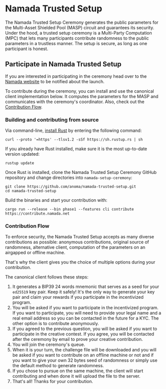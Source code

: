# Namada Trusted Setup

The Namada Trusted Setup Ceremony generates the public parameters for the Multi-Asset Shielded Pool (MASP) circuit and guarantees its security. Under the hood, a trusted setup ceremony is a Multi-Party Computation (MPC) that lets many participants contribute randomness to the public parameters in a trustless manner. The setup is secure, as long as one participant is honest.

## Participate in Namada Trusted Setup
If you are interested in participating in the ceremony head over to the [Namada website](https://namada.net/trusted-setup.html) to be notified about the launch.

To contribute during the ceremony, you can install and use the canonical client implementation below. It computes the parameters for the MASP and communicates with the ceremony's coordinator. Also, check out the [Contribution Flow](#contribution-flow).

### Building and contributing from source

Via command-line, [install Rust](https://www.rust-lang.org/tools/install) by entering the following command:
```
curl --proto '=https' --tlsv1.2 -sSf https://sh.rustup.rs | sh
```

If you already have Rust installed, make sure it is the most up-to-date version updated:
```
rustup update
```

Once Rust is installed, clone the Namada Trusted Setup Ceremony GitHub repository and change directories into `namada-setup-ceremony`:
```
git clone https://github.com/anoma/namada-trusted-setup.git
cd namada-trusted-setup
```

Build the binaries and start your contribution with:
```
cargo run --release --bin phase1 --features cli contribute https://contribute.namada.net
```

### Contribution Flow

To enforce security, the Namada Trusted Setup accepts as many diverse contributions as possible: anonymous contributions, original source of randomness, alternative client, computation of the parameters on an airgapped or offline machine.

That's why the client gives you the choice of multiple options during your contribution.

The canonical client follows these steps:
1. It generates a BIP39 24 words mnemonic that serves as a seed for your `ed25519` key pair. Keep it safely! It's the only way to generate your key pair and claim your rewards if you participate in the incentivized program.
2. You will be asked if you want to participate in the incentivized program. If you want to participate, you will need to provide your legal name and a real email address so you can be contacted in the future for a KYC. The other option is to contribute anonymously.
3. If you agreed to the previous question, you will be asked if you want to participate in the creative contest. If you agree, you will be contacted after the ceremony by email to prove your creative contribution.
4. You will join the ceremony's queue.
5. When it is your turn, the challenge file will be downloaded and you will be asked if you want to contribute on an offline machine or not and if you want to give your own 32 bytes seed of randomness or simply use the default method to generate randomness.
6. If you chose to pursue on the same machine, the client will start contributing and when done it will upload the file to the server.
7. That's all! Thanks for your contribution. 

